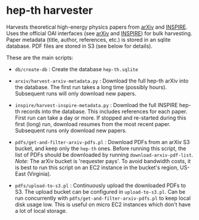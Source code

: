 # hep-th harvester

Harvests theoretical high-energy physics papers from
[arXiv](https://arxiv.org) and [INSPIRE](http://inspirehep.net).
Uses the official OAI interfaces (see
[arXiv](https://arxiv.org/help/bulk_data) and
[INSPIRE](https://inspirehep.net/info/hep/api)) for bulk harvesting.
Paper metadata (title, author, references, etc.) is stored in an
sqlite database. PDF files are stored in S3 (see below for details).

These are the main scripts:

* `db/create-db` : Create the database `hep-th.sqlite`

* `arxiv/harvest-arxiv-metadata.py` : Download the full hep-th arXiv into 
  the database. The first run takes a long time (possibly hours).
  Subsequent runs will only download new papers.

* `inspire/harvest-inspire-metadata.py` : Download the full INSPIRE
  hep-th records into the database. This includes references for each paper.
  First run can take a day or more. If stopped and re-started during this
  first (long) run, download resumes from the most recent paper.
  Subsequent runs only download new papers.

* `pdfs/get-and-filter-arxiv-pdfs.pl` : Download PDFs from an arXiv S3
  bucket, and keep only the `hep-th` ones.  Before running this
  script, the list of PDFs should be downloaded by running
  `download-arxiv-pdf-list`. *Note:* The arXiv bucket is 'requester
  pays'. To avoid bandwidth costs, it is best to run this script on an
  EC2 instance in the bucket's region, US-East (Virginia).

* `pdfs/upload-to-s3.pl` : Continuously upload the downloaded PDFs to
  S3. The upload bucket can be configured in `upload-to-s3.pl`.
  Can be run concurrently with `pdfs/get-and-filter-arxiv-pdfs.pl` to
  keep local disk usage low. This is useful on micro EC2 instances which 
  don't have a lot of local storage.

